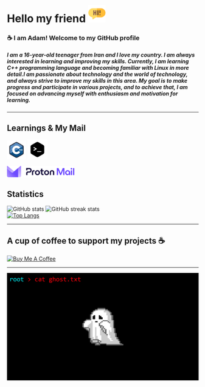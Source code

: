# Hello my friend <img src='./Pictures/Hi.png'  height='45'>
### ☕ I am **Adam**! Welcome to my GitHub profile
##### I am a 16-year-old teenager from Iran and I love my country. I am always interested in learning and improving my skills. Currently, I am learning C++ programming language and becoming familiar with Linux in more detail.I am passionate about technology and the world of technology, and always strive to improve my skills in this area. My goal is to make progress and participate in various projects, and to achieve that, I am focused on advancing myself with enthusiasm and motivation for learning. 
***
## Learnings & My Mail
[<img src='./Pictures/C++.png' alt='github' height='50'>](https://en.wikipedia.org/wiki/C++) 
[<img src='./Pictures/Linux.png' alt='github' height='52'>](https://en.wikipedia.org/wiki/Linux)

[<img src='./Pictures/Proton Mail.svg' alt='github' height='30'>](mailto:Adam0747@proton.me)
## Statistics
![GitHub stats](https://github-readme-stats.vercel.app/api?username=Adam0748&show_icons=true)
![GitHub streak stats](https://streak-stats.demolab.com/?user=Adam0748)  
[![Top Langs](https://github-readme-stats.vercel.app/api/top-langs/?username=Adam0748)](https://github.com/anuraghazra/github-readme-stats)
***
## A cup of coffee to support my projects ☕
<a href="https://www.buymeacoffee.com/adam0747" target="_blank"><img src="https://cdn.buymeacoffee.com/buttons/v2/default-yellow.png" alt="Buy Me A Coffee" style="height: 60px !important;width: 217px !important;" ></a>
***

![](./Pictures/cat%20ghost.jpg)
